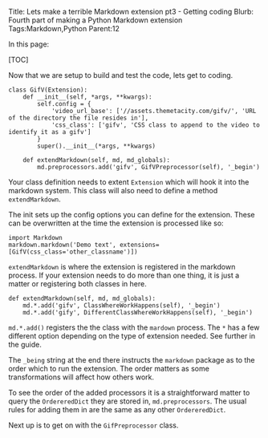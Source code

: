 Title: Lets make a terrible Markdown extension pt3 - Getting coding
Blurb: Fourth part of making a Python Markdown extension
Tags:Markdown,Python
Parent:12

In this page:

[TOC]

Now that we are setup to build and test the code, lets get to coding.

~~~{.python hl_lines="1 9"}
class GifV(Extension):
    def __init__(self, *args, **kwargs):
        self.config = {
            'video_url_base': ['//assets.themetacity.com/gifv/', 'URL of the directory the file resides in'],
            'css_class': ['gifv', 'CSS class to append to the video to identify it as a gifv']
        }
        super().__init__(*args, **kwargs)

    def extendMarkdown(self, md, md_globals):
        md.preprocessors.add('gifv', GifVPreprocessor(self), '_begin')
~~~

Your class definition needs to extent `Extension` which will hook it into the markdown system. This class will also need to define a method `extendMarkdown`.

The init sets up the config options you can define for the extension. These can be overwritten at the time the extension is processed like so:

~~~{.python}
import Markdown
markdown.markdown('Demo text', extensions=[GifV(css_class='other_classname')])
~~~

`extendMarkdown` is where the extension is registered in the markdown process. If your extension needs to do more than one thing, it is just a matter or registering both classes in here.

~~~
def extendMarkdown(self, md, md_globals):
    md.*.add('gifv', ClassWhereWorkHappens(self), '_begin')
    md.*.add('gify', DifferentClassWhereWorkHappens(self), '_begin')
~~~

`md.*.add()` registers the the class with the `mardown` process. The `*` has a few different option depending on the type of extension needed. See further in the guide.

The `_being` string at the end there instructs the `markdown` package as to the order which to run the extension. The order matters as some transformations will affect how others work.

To see the order of the added processors it is a straightforward matter to query the `OrdereredDict` they are stored in, `md.preprocessors`. The usual rules for adding them in are the same as any other `OrdereredDict`.

Next up is to get on with the `GifPreprocessor` class.